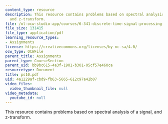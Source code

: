 ```yaml
---
content_type: resource
description: This resource contains problems based on spectral analysis of a signal,
  and z-transform.
file: /ol-ocw-studio-app/courses/6-341-discrete-time-signal-processing-fall-2005/4a1229afcbd9fb635665612c97a42b07_ps10.pdf
file_size: 131415
file_type: application/pdf
learning_resource_types:
- Assignments
license: https://creativecommons.org/licenses/by-nc-sa/4.0/
ocw_type: OCWFile
parent_title: Assignments
parent_type: CourseSection
parent_uid: bb9bc615-4a3f-1901-b301-05cf57e460ca
resourcetype: Document
title: ps10.pdf
uid: 4a1229af-cbd9-fb63-5665-612c97a42b07
video_files:
  video_thumbnail_file: null
video_metadata:
  youtube_id: null
---
```

This resource contains problems based on spectral analysis of a signal, and z-transform.